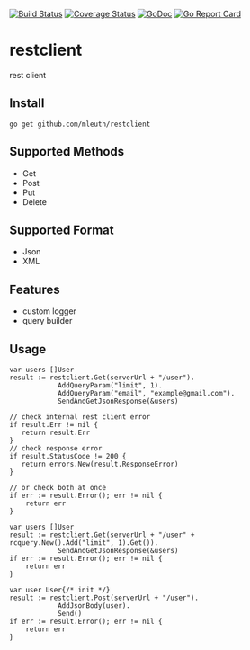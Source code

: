 [![Build Status](https://travis-ci.org/maprost/restclient.svg)](https://travis-ci.org/maprost/restclient)
[![Coverage Status](https://coveralls.io/repos/github/maprost/restclient/badge.svg)](https://coveralls.io/github/maprost/restclient)
[![GoDoc](https://godoc.org/github.com/maprost/restclient?status.svg)](https://godoc.org/github.com/maprost/restclient)
[![Go Report Card](https://goreportcard.com/badge/github.com/maprost/restclient)](https://goreportcard.com/report/github.com/maprost/restclient)

# restclient
rest client

## Install
```
go get github.com/mleuth/restclient
```

## Supported Methods
- Get
- Post
- Put
- Delete

## Supported Format
- Json
- XML

## Features
- custom logger
- query builder

## Usage
```
var users []User
result := restclient.Get(serverUrl + "/user").
            AddQueryParam("limit", 1).
            AddQueryParam("email", "example@gmail.com").
            SendAndGetJsonResponse(&users)
            
// check internal rest client error 
if result.Err != nil {
   return result.Err
}
// check response error
if result.StatusCode != 200 {
   return errors.New(result.ResponseError)
}

// or check both at once
if err := result.Error(); err != nil {
    return err
}
```

```
var users []User
result := restclient.Get(serverUrl + "/user" + rcquery.New().Add("limit", 1).Get()).
            SendAndGetJsonResponse(&users)
if err := result.Error(); err != nil {
    return err
}
```

```
var user User{/* init */}
result := restclient.Post(serverUrl + "/user").
            AddJsonBody(user).
            Send()
if err := result.Error(); err != nil {
    return err
}
```













